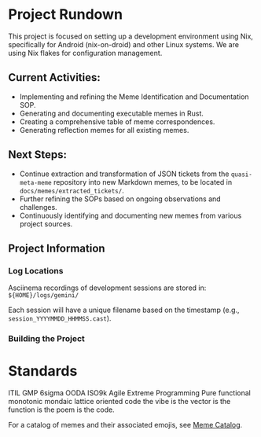 # Project Rundown

This project is focused on setting up a development environment using Nix, specifically for Android (nix-on-droid) and other Linux systems. We are using Nix flakes for configuration management.

## Current Activities:
-   Implementing and refining the Meme Identification and Documentation SOP.
-   Generating and documenting executable memes in Rust.
-   Creating a comprehensive table of meme correspondences.
-   Generating reflection memes for all existing memes.

## Next Steps:
-   Continue extraction and transformation of JSON tickets from the `quasi-meta-meme` repository into new Markdown memes, to be located in `docs/memes/extracted_tickets/`.
-   Further refining the SOPs based on ongoing observations and challenges.
-   Continuously identifying and documenting new memes from various project sources.

## Project Information

### Log Locations

Asciinema recordings of development sessions are stored in:
`${HOME}/logs/gemini/`

Each session will have a unique filename based on the timestamp (e.g., `session_YYYYMMDD_HHMMSS.cast`).

### Building the Project

# Standards

ITIL
GMP
6sigma
OODA
ISO9k
Agile
Extreme Programming
Pure functional monotonic mondaic lattice oriented code
the vibe is the vector is the function is the poem is the code.



For a catalog of memes and their associated emojis, see [Meme Catalog](docs/memes/meme_catalog.md).
